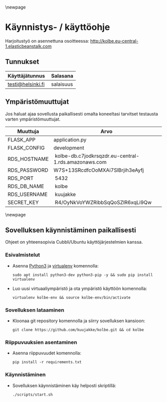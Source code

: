 \newpage
# Käynnistys- / käyttöohje

Harjoitustyö on asennettuna osoitteessa: http://kolbe.eu-central-1.elasticbeanstalk.com

## Tunnukset

Käyttäjätunnus | Salasana
---------------|---------
testi@helsinki.fi | salaisuus

## Ympäristömuuttujat

Jos haluat ajaa sovellusta paikallisesti omalta koneeltasi tarvitset testausta varten  ympäristömuuttujat.

Muuttuja | Arvo
---------|-----
FLASK_APP | application.py
FLASK_CONFIG | development
RDS_HOSTNAME | kolbe-db.c7jodkrsqzdr.eu-central-1.rds.amazonaws.com
RDS_PASSWORD | W7S+13SRcdfcOoMXAi7SlBrjih3eAyfj
RDS_PORT | 5432
RDS_DB_NAME | kolbe
RDS_USERNAME | kuujakke
SECRET_KEY | R4/OyNkVoYWZRibbSqQoSZlR6xqLi9Qw

\newpage

## Sovelluksen käynnistäminen paikallisesti

Ohjeet on yhteensopivia Cubbli/Ubuntu käyttöjärjestelmien kanssa.

### Esivalmistelut

- Asenna [Python3](https://www.python.org/) ja [virtualenv](https://virtualenv.pypa.io/en/stable/) komennolla:

	```sudo apt install python3-dev python3-pip -y && sudo pip install virtualenv```

- Luo uusi virtuaaliympäristö ja ota ympäristö käyttöön komennolla:
	
	```virtualenv kolbe-env && source kolbe-env/bin/activate```


### Sovelluksen lataaminen

- Kloonaa git repository komennolla ja siirry sovelluksen kansioon:

	```git clone https://github.com/kuujakke/kolbe.git && cd kolbe```

### Riippuvuuksien asentaminen

- Asenna riippuvuudet komennolla: 

	```pip install -r requirements.txt```

### Käynnistäminen

- Sovelluksen käynnistäminen käy helposti skriptillä: 

	```./scripts/start.sh```

